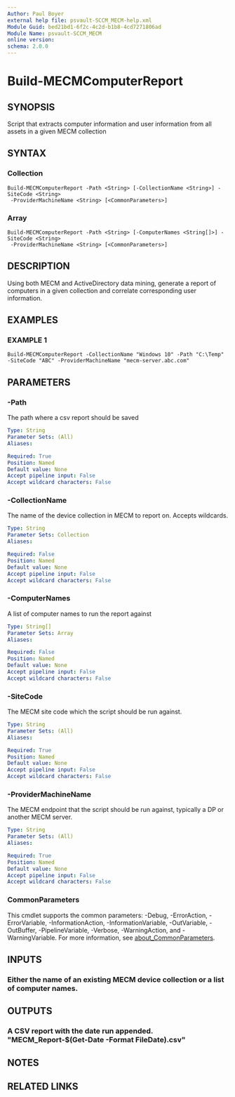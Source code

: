 ```yaml
---
Author: Paul Boyer
external help file: psvault-SCCM_MECM-help.xml
Module Guid: bed21bd1-6f2c-4c2d-b1b8-4cd7271806ad
Module Name: psvault-SCCM_MECM
online version:
schema: 2.0.0
---
```


# Build-MECMComputerReport

## SYNOPSIS
Script that extracts computer information and user information from all assets in a given MECM collection

## SYNTAX

### Collection
```
Build-MECMComputerReport -Path <String> [-CollectionName <String>] -SiteCode <String>
 -ProviderMachineName <String> [<CommonParameters>]
```

### Array
```
Build-MECMComputerReport -Path <String> [-ComputerNames <String[]>] -SiteCode <String>
 -ProviderMachineName <String> [<CommonParameters>]
```

## DESCRIPTION
Using both MECM and ActiveDirectory data mining, generate a report of computers in a given collection and correlate corresponding user information.

## EXAMPLES

### EXAMPLE 1
```
Build-MECMComputerReport -CollectionName "Windows 10" -Path "C:\Temp" -SiteCode "ABC" -ProviderMachineName "mecm-server.abc.com"
```

## PARAMETERS

### -Path
The path where a csv report should be saved

```yaml
Type: String
Parameter Sets: (All)
Aliases:

Required: True
Position: Named
Default value: None
Accept pipeline input: False
Accept wildcard characters: False
```

### -CollectionName
The name of the device collection in MECM to report on.
Accepts wildcards.

```yaml
Type: String
Parameter Sets: Collection
Aliases:

Required: False
Position: Named
Default value: None
Accept pipeline input: False
Accept wildcard characters: False
```

### -ComputerNames
A list of computer names to run the report against

```yaml
Type: String[]
Parameter Sets: Array
Aliases:

Required: False
Position: Named
Default value: None
Accept pipeline input: False
Accept wildcard characters: False
```

### -SiteCode
The MECM site code which the script should be run against.

```yaml
Type: String
Parameter Sets: (All)
Aliases:

Required: True
Position: Named
Default value: None
Accept pipeline input: False
Accept wildcard characters: False
```

### -ProviderMachineName
The MECM endpoint that the script should be run against, typically a DP or another MECM server.

```yaml
Type: String
Parameter Sets: (All)
Aliases:

Required: True
Position: Named
Default value: None
Accept pipeline input: False
Accept wildcard characters: False
```

### CommonParameters
This cmdlet supports the common parameters: -Debug, -ErrorAction, -ErrorVariable, -InformationAction, -InformationVariable, -OutVariable, -OutBuffer, -PipelineVariable, -Verbose, -WarningAction, and -WarningVariable. For more information, see [about_CommonParameters](http://go.microsoft.com/fwlink/?LinkID=113216).

## INPUTS

### Either the name of an existing MECM device collection or a list of computer names.
## OUTPUTS

### A CSV report with the date run appended. "MECM_Report-$(Get-Date -Format FileDate).csv"
## NOTES

## RELATED LINKS
